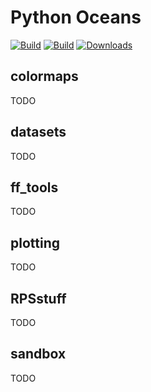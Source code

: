 <!-- pandoc --from markdown_github README.md --to rst --output README.txt -->
Python Oceans
=============

[![Build](https://badge.fury.io/py/oceans.png)](http://badge.fury.io/py/oceans)
 [![Build](https://api.travis-ci.org/ocefpaf/python-oceans.png?branch=master)](https://travis-ci.org/ocefpaf/python-oceans)
[![Downloads](https://pypip.in/d/oceans/badge.png)](https://crate.io/packages/oceans/)

colormaps
---------
TODO

datasets
--------
TODO

ff_tools
--------
TODO

plotting
--------
TODO

RPSstuff
--------
TODO

sandbox
-------
TODO
